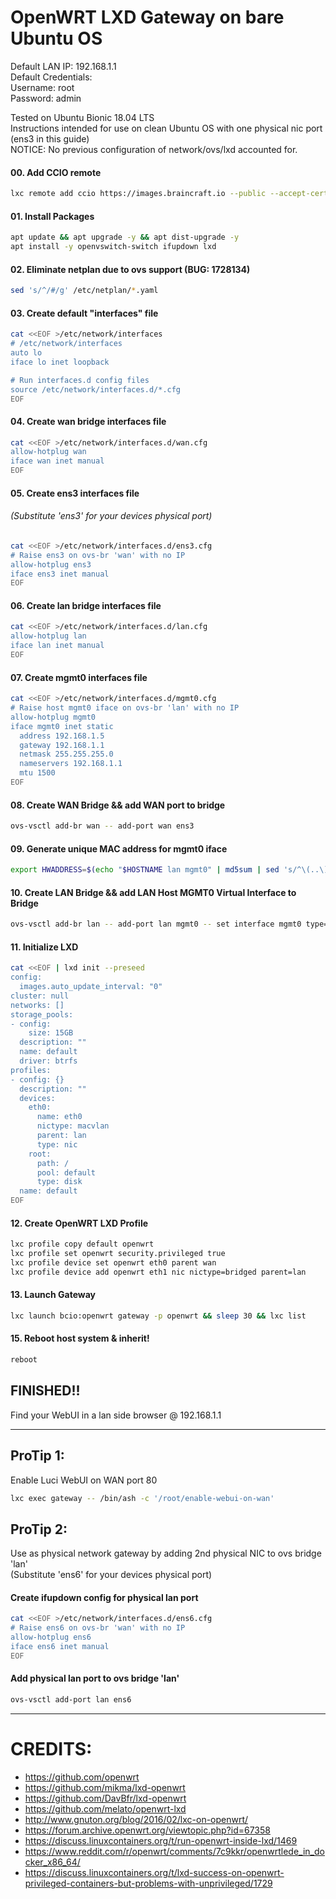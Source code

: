 # OpenWRT LXD Gateway on bare Ubuntu OS
Default LAN IP: 192.168.1.1    
Default Credentials:    
Username: root    
Password: admin    
    
Tested on Ubuntu Bionic 18.04 LTS   
Instructions intended for use on clean Ubuntu OS with one physical nic port (ens3 in this guide)   
NOTICE: No previous configuration of network/ovs/lxd accounted for.
    
#### 00. Add CCIO remote
````sh
lxc remote add ccio https://images.braincraft.io --public --accept-certificate
````

#### 01. Install Packages
````sh
apt update && apt upgrade -y && apt dist-upgrade -y
apt install -y openvswitch-switch ifupdown lxd
````

#### 02. Eliminate netplan due to ovs support (BUG: 1728134)
````sh
sed 's/^/#/g' /etc/netplan/*.yaml
````

#### 03. Create default "interfaces" file
````sh
cat <<EOF >/etc/network/interfaces
# /etc/network/interfaces
auto lo                                                                                   
iface lo inet loopback

# Run interfaces.d config files
source /etc/network/interfaces.d/*.cfg
EOF
````

#### 04. Create wan bridge interfaces file
````sh
cat <<EOF >/etc/network/interfaces.d/wan.cfg
allow-hotplug wan
iface wan inet manual
EOF
````

#### 05. Create ens3 interfaces file
###### (Substitute 'ens3' for your devices physical port)
````sh
cat <<EOF >/etc/network/interfaces.d/ens3.cfg
# Raise ens3 on ovs-br 'wan' with no IP
allow-hotplug ens3
iface ens3 inet manual
EOF
````

#### 06. Create lan bridge interfaces file
````sh
cat <<EOF >/etc/network/interfaces.d/lan.cfg
allow-hotplug lan
iface lan inet manual
EOF
````

#### 07. Create mgmt0 interfaces file
````sh
cat <<EOF >/etc/network/interfaces.d/mgmt0.cfg
# Raise host mgmt0 iface on ovs-br 'lan' with no IP
allow-hotplug mgmt0
iface mgmt0 inet static
  address 192.168.1.5
  gateway 192.168.1.1
  netmask 255.255.255.0
  nameservers 192.168.1.1
  mtu 1500
EOF
````

#### 08. Create WAN Bridge && add WAN port to bridge
````sh
ovs-vsctl add-br wan -- add-port wan ens3
````

#### 09. Generate unique MAC address for mgmt0 iface
````sh
export HWADDRESS=$(echo "$HOSTNAME lan mgmt0" | md5sum | sed 's/^\(..\)\(..\)\(..\)\(..\)\(..\).*$/02\\:\1\\:\2\\:\3\\:\4\\:\5/')
````

#### 10. Create LAN Bridge && add LAN Host MGMT0 Virtual Interface to Bridge
````sh
ovs-vsctl add-br lan -- add-port lan mgmt0 -- set interface mgmt0 type=internal -- set interface mgmt0 mac="$HWADDRESS"
````

#### 11. Initialize LXD
````sh
cat <<EOF | lxd init --preseed
config:
  images.auto_update_interval: "0"
cluster: null
networks: []
storage_pools:
- config:
    size: 15GB
  description: ""
  name: default
  driver: btrfs
profiles:
- config: {}
  description: ""
  devices:
    eth0:
      name: eth0
      nictype: macvlan
      parent: lan
      type: nic
    root:
      path: /
      pool: default
      type: disk
  name: default
EOF
````

#### 12. Create OpenWRT LXD Profile
````sh
lxc profile copy default openwrt
lxc profile set openwrt security.privileged true
lxc profile device set openwrt eth0 parent wan
lxc profile device add openwrt eth1 nic nictype=bridged parent=lan
````

#### 13. Launch Gateway
````sh
lxc launch bcio:openwrt gateway -p openwrt && sleep 30 && lxc list
````

#### 15. Reboot host system & inherit!
````sh
reboot
````

## FINISHED!!
Find your WebUI in a lan side browser @ 192.168.1.1    
    
    
---------------------------------------------------------------------------------    
    
    
## ProTip 1:
Enable Luci WebUI on WAN port 80
````sh
lxc exec gateway -- /bin/ash -c '/root/enable-webui-on-wan'
````

    
    
## ProTip 2:
Use as physical network gateway by adding 2nd physical NIC to ovs bridge 'lan'    
(Substitute 'ens6' for your devices physical port)    
    
#### Create ifupdown config for physical lan port
````sh
cat <<EOF >/etc/network/interfaces.d/ens6.cfg
# Raise ens6 on ovs-br 'wan' with no IP
allow-hotplug ens6
iface ens6 inet manual
EOF
````
    
#### Add physical lan port to ovs bridge 'lan'
````sh
ovs-vsctl add-port lan ens6
````
    
    
---------------------------------------------------------------------------------    
# CREDITS:
  - https://github.com/openwrt
  - https://github.com/mikma/lxd-openwrt
  - https://github.com/DavBfr/lxd-openwrt
  - https://github.com/melato/openwrt-lxd 
  - http://www.gnuton.org/blog/2016/02/lxc-on-openwrt/
  - https://forum.archive.openwrt.org/viewtopic.php?id=67358
  - https://discuss.linuxcontainers.org/t/run-openwrt-inside-lxd/1469
  - https://www.reddit.com/r/openwrt/comments/7c9kkr/openwrtlede_in_docker_x86_64/
  - https://discuss.linuxcontainers.org/t/lxd-success-on-openwrt-privileged-containers-but-problems-with-unprivileged/1729

